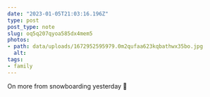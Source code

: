 ```yaml
---
date: "2023-01-05T21:03:16.196Z"
type: post 
post_type: note
slug: oq5q207qyoa585dx4mem5
photos: 
- path: data/uploads/1672952595979.0m2qufaa623kqbathwx35bo.jpg
  alt: 
tags: 
- family
---
```

On more from snowboarding yesterday 🤙